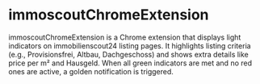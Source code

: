 # immoscoutChromeExtension
immoscoutChromeExtension is a Chrome extension that displays light indicators on immobilienscout24 listing pages. It highlights listing criteria (e.g., Provisionsfrei, Altbau, Dachgeschoss) and shows extra details like price per m² and Hausgeld. When all green indicators are met and no red ones are active, a golden notification is triggered.
